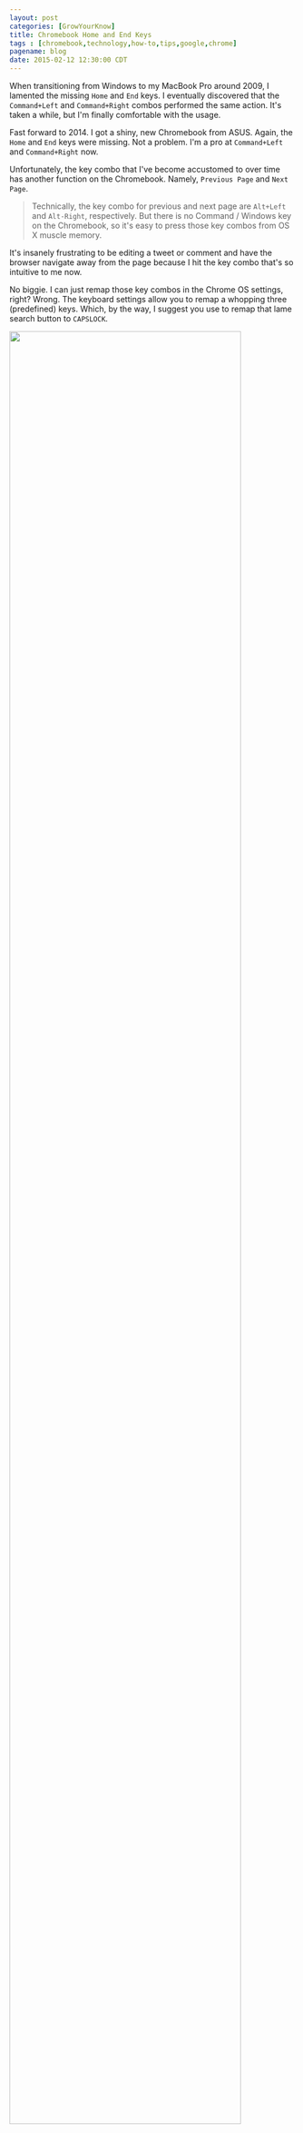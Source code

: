 ```yaml
---
layout: post
categories: [GrowYourKnow]
title: Chromebook Home and End Keys
tags : [chromebook,technology,how-to,tips,google,chrome]
pagename: blog
date: 2015-02-12 12:30:00 CDT
---
```


When transitioning from Windows to my MacBook Pro around 2009, I lamented the missing `Home` and `End` keys. I eventually discovered that the `Command+Left` and `Command+Right` combos performed the same action. It's taken a while, but I'm finally comfortable with the usage.

Fast forward to 2014. I got a shiny, new Chromebook from ASUS. Again, the `Home` and `End` keys were missing. Not a problem. I'm a pro at `Command+Left` and `Command+Right` now.

Unfortunately, the key combo that I've become accustomed to over time has another function on the Chromebook. Namely, `Previous Page` and `Next Page`.

> Technically, the key combo for previous and next page are `Alt+Left` and `Alt-Right`, respectively. But there is no Command / Windows key on the Chromebook, so it's easy to press those key combos from OS X muscle memory.

It's insanely frustrating to be editing a tweet or comment and have the browser navigate away from the page because I hit the key combo that's so intuitive to me now.

No biggie. I can just remap those key combos in the Chrome OS settings, right? Wrong. The keyboard settings allow you to remap a whopping three (predefined) keys. Which, by the way, I suggest you use to remap that lame search button to `CAPSLOCK`.

<img src="https://lh5.googleusercontent.com/t99MlHrn8qZ_BdloKKM58ITPJmsfdYw5thBtIo9fTq4=s0" width="90%" />

Luckily, one of the fine folks at Google wrote a Chrome extension to remap almost all the preset key mappings. It's called, "Shortcut Manager". It's available as a free install from the [Chrome Web Store](https://chrome.google.com/webstore/detail/shortcut-manager/mgjjeipcdnnjhgodgjpfkffcejoljijf).

<img src="https://lh6.googleusercontent.com/3i7a9FnQHpdYwSoxkT0S4Oh4q8zqrdoLyyMcNq2EO5M=s0" width="90%" />

The extension allows you to map key combos to browser actions or custom JavaScript logic. We'll use it for the latter. Add the extension, and then click the icon in the toolbar to open the settings dialog.

<img src="https://lh3.googleusercontent.com/7H72x0oQ0NR0POg3dz685I6EwaqKRmoXhiOwX3FLyx4=s0" width="90%" />

Shortcut Manager allows you to configure keyboard mappings on a page-by-page basis using the "URL patterns" setting. That's handy, but we want to apply our changes to all pages, so we'll leave the default value (`"*"`) as is.

Click to focus the cursor on the "Shortcut key" field, and then press `Alt+Left`. Change the "Action" setting to "Execute javascript", and then enter the following logic in the second text field.

{% highlight javascript %}
javascript:void();
{% endhighlight %}

That single statement tells the browser to do nothing. Which is just what we want to happen when we accidentally press the offending key combo.

Click the "Save" button at the top of the settings form, and then click the "Add a new shortcut" button to the left of the settings form to repeat the process for `Alt+Right`. I added the optional description in the screenshot shown.

That's it. Unless you actually wanted to use the non-existent `Home` or `End` keys. In which case you press the completely intuitive key combos `Ctrl+Alt+Up` or `Ctrl+Alt+Down`, respectively.

For a full list of keyboard shortcuts, see the [Chromebook FAQ](https://support.google.com/chromebook/answer/183101?hl=en) at their support site.

> Written with [StackEdit](https://stackedit.io/).